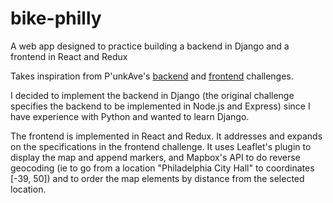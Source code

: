 # bike-philly
A web app designed to practice building a backend in  Django and a frontend in React and Redux

Takes inspiration from P'unkAve's [backend](https://github.com/punkave/backend-challenge) and [frontend](https://github.com/punkave/frontend-challenge) challenges.

I decided to implement the backend in Django (the original challenge specifies the backend to be implemented in Node.js and Express) since I have experience with Python and wanted to learn Django.

The frontend is  implemented in React and Redux. It addresses and expands on the specifications in the frontend challenge. It uses Leaflet's plugin to display the map and append markers, and Mapbox's API to do reverse geocoding (ie to go from a location "Philadelphia City Hall" to coordinates [-39, 50]) and to order the map elements by distance from the selected location.
